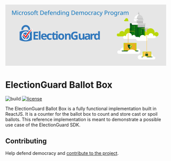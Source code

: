 
![Microsoft Defending Democracy Program: ElectionGuard](images/electionguard-banner.svg)

# ElectionGuard Ballot Box

![build](https://github.com/microsoft/electionguard-ballot-box/workflows/Package/badge.svg)
[![license](https://img.shields.io/github/license/microsoft/electionguard-ballot-box)](License)

The ElectionGuard Ballot Box is a fully functional
implementation built in ReactJS. It is a counter for the ballot box to count and store cast or spoil ballots.
This reference implementation is meant to demonstrate a possible use case of the ElectionGuard SDK.

## Contributing

Help defend democracy and [contribute to the project](CONTRIBUTING).

<!-- 
Guidelines on README format: https://review.docs.microsoft.com/help/onboard/admin/samples/concepts/readme-template?branch=master

Guidance on onboarding samples to docs.microsoft.com/samples: https://review.docs.microsoft.com/help/onboard/admin/samples/process/onboarding?branch=master

Taxonomies for products and languages: https://review.docs.microsoft.com/new-hope/information-architecture/metadata/taxonomies?branch=master
-->
